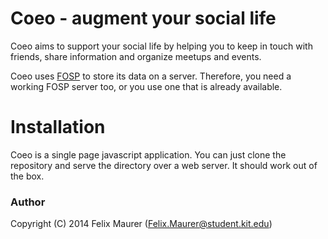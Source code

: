 <!-- vim: set spell spelllang=en_us : -->
# Coeo - augment your social life

Coeo aims to support your social life by helping you to keep in touch with friends,
share information and organize meetups and events.

Coeo uses [FOSP](https://github.com/maufl/fosp-specification) to store its data on a server.
Therefore, you need a working FOSP server too, or you use one that is already available.

# Installation

Coeo is a single page javascript application.
You can just clone the repository and serve the directory over a web server.
It should work out of the box.

### Author
Copyright (C) 2014 Felix Maurer (Felix.Maurer@student.kit.edu)
